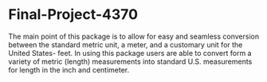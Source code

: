 # Final-Project-4370
The main point of this package is to allow for easy and seamless conversion between the standard metric unit, a meter, and a customary unit for the United States- feet. In using this package users are able to convert form a variety of metric (length) measurements into standard U.S. measurements for length in the inch and centimeter. 
